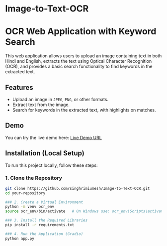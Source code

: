 # Image-to-Text-OCR


# OCR Web Application with Keyword Search

This web application allows users to upload an image containing text in both Hindi and English, extracts the text using Optical Character Recognition (OCR), and provides a basic search functionality to find keywords in the extracted text.

## Features
- Upload an image in `JPEG`, `PNG`, or other formats.
- Extract text from the image.
- Search for keywords in the extracted text, with highlights on matches.

## Demo
You can try the live demo here: [Live Demo URL](#) 

## Installation (Local Setup)

To run this project locally, follow these steps:

### 1. Clone the Repository
```bash
git clone https://github.com/singhrimiumesh/Image-to-Text-OCR.git
cd your-repository

### 2. Create a Virtual Environment
python -m venv ocr_env
source ocr_env/bin/activate   # On Windows use: ocr_env\Scripts\activate

### 3. Install the Required Libraries
pip install -r requirements.txt

### 4. Run the Application (Gradio)
python app.py
